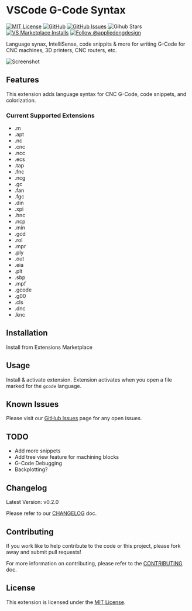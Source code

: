 # VSCode G-Code Syntax

[![MIT License](https://badgen.net/badge/license/MIT)](https://opensource.org/licenses/MIT)
[![GitHub](https://badgen.net/github/release/appliedengdesign/vscode-gcode-syntax)](https://github.com/appliedengdesign/vscode-gcode-syntax)
[![GitHub Issues](https://badgen.net/github/open-issues/appliedengdesign/vscode-gcode-syntax)](https://github.com/appliedengdesign/vscode-gcode-syntax/issues)
![Gihub Stars](https://badgen.net/github/stars/appliedengdesign/vscode-gcode-syntax)
[![VS Marketplace Installs](https://badgen.net/vs-marketplace/i/appliedengdesign.vscode-gcode-syntax)](https://marketplace.visualstudio.com/items?itemName=appliedengdesign.vscode-gcode-syntax)
[![Follow @appliedengdesign](https://badgen.net/twitter/follow/appliedengdes)](https://twitter.com/appliedengdes)

Language synax, IntelliSense, code snippits & more for writing G-Code for CNC machines, 3D printers, CNC routers, etc.

![Screenshot](https://raw.githubusercontent.com/appliedengdesign/vscode-gcode-syntax/master/images/screenshot.png)

## Features

This extension adds language syntax for CNC G-Code, code snippets, and colorization.

### Current Supported Extensions

- .m
- .apt
- .nc
- .cnc
- .ncc
- .ecs
- .tap
- .fnc
- .ncg
- .gc
- .fan
- .fgc
- .din
- .xpi
- .hnc
- .ncp
- .min
- .gcd
- .rol
- .mpr
- .ply
- .out
- .eia
- .plt
- .sbp
- .mpf
- .gcode
- .g00
- .cls
- .dnc
- .knc

## Installation

Install from Extensions Marketplace

## Usage

Install & activate extension. Extension activates when you open a file marked for the `gcode` language.

## Known Issues

Please visit our [GitHub Issues](https://github.com/appliedengdesign/vscode-gcode-syntax/issues) page for any open issues.

## TODO

- Add more snippets
- Add tree view feature for machining blocks
- G-Code Debugging
- Backplotting?

## Changelog

Latest Version: v0.2.0

Please refer to our [CHANGELOG](https://github.com/appliedengdesign/vscode-gcode-syntax/blob/master/CHANGELOG.md) doc.

## Contributing

If you work like to help contribute to the code or this project, please fork away and submit pull requests!

For more information on contributing, please refer to the [CONTRIBUTING](https://github.com/appliedengdesign/vscode-gcode-syntax/blob/master/CONTRIBUTING.md) doc.

## License

This extension is licensed under the [MIT License](https://opensource.org/licenses/MIT).
